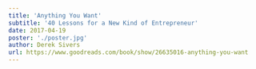 ```yaml
---
title: 'Anything You Want'
subtitle: '40 Lessons for a New Kind of Entrepreneur'
date: 2017-04-19
poster: './poster.jpg'
author: Derek Sivers
url: https://www.goodreads.com/book/show/26635016-anything-you-want
---
```

